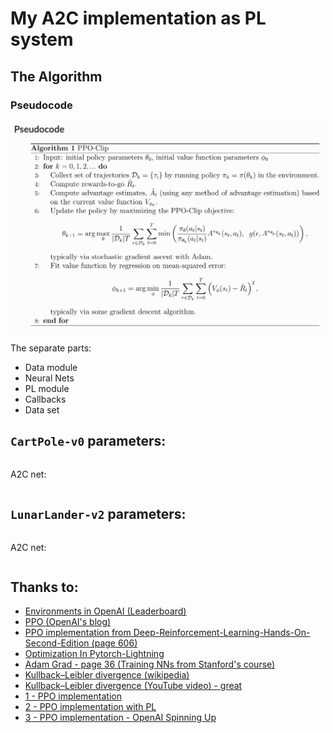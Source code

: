 # My A2C implementation as PL system

## The Algorithm

### Pseudocode

![](static/pseudocode.png)

The separate parts:
- Data module
- Neural Nets
- PL module
- Callbacks
- Data set


## `CartPole-v0` parameters:
```

```
A2C net:
```

```

## `LunarLander-v2` parameters:
```

```
A2C net:
```

```

## Thanks to:

- [Environments in OpenAI (Leaderboard)](https://github.com/openai/gym/wiki/Leaderboard#lunarlander-v2)
- [PPO (OpenAI's blog)](https://openai.com/blog/openai-baselines-ppo/)
- [PPO implementation from Deep-Reinforcement-Learning-Hands-On-Second-Edition (page 606)](https://github.com/PacktPublishing/Deep-Reinforcement-Learning-Hands-On-Second-Edition/blob/master/Chapter12/02_pong_a2c.py)
- [Optimization In Pytorch-Lightning](https://pytorch-lightning.readthedocs.io/en/latest/common/optimizers.html#automatic-optimization)
- [Adam Grad - page 36 (Training NNs from Stanford's course)](http://cs231n.stanford.edu/slides/2017/cs231n_2017_lecture7.pdf)
- [Kullback–Leibler divergence (wikipedia)](https://en.wikipedia.org/wiki/Kullback%E2%80%93Leibler_divergence)
- [Kullback–Leibler divergence (YouTube video) - great](https://www.youtube.com/watch?v=ErfnhcEV1O8&ab_channel=Aur%C3%A9lienG%C3%A9ron)
- [1 - PPO implementation](https://colab.research.google.com/github/nikhilbarhate99/PPO-PyTorch/blob/master/PPO_colab.ipynb#scrollTo=yr-ZjT_CGyEi)
- [2 - PPO implementation with PL](https://github.com/sid-sundrani/ppo_lightning/blob/master/ppo_model.py)
- [3 - PPO implementation - OpenAI Spinning Up](https://spinningup.openai.com/en/latest/algorithms/ppo.html)








